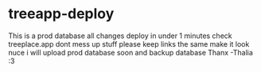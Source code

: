 # treeapp-deploy
This is a prod database
all changes deploy in under 1 minutes
check treeplace.app
dont mess up stuff
please keep links the same
make it look nuce
i will upload prod database soon and backup database
Thanx -Thalia :3

